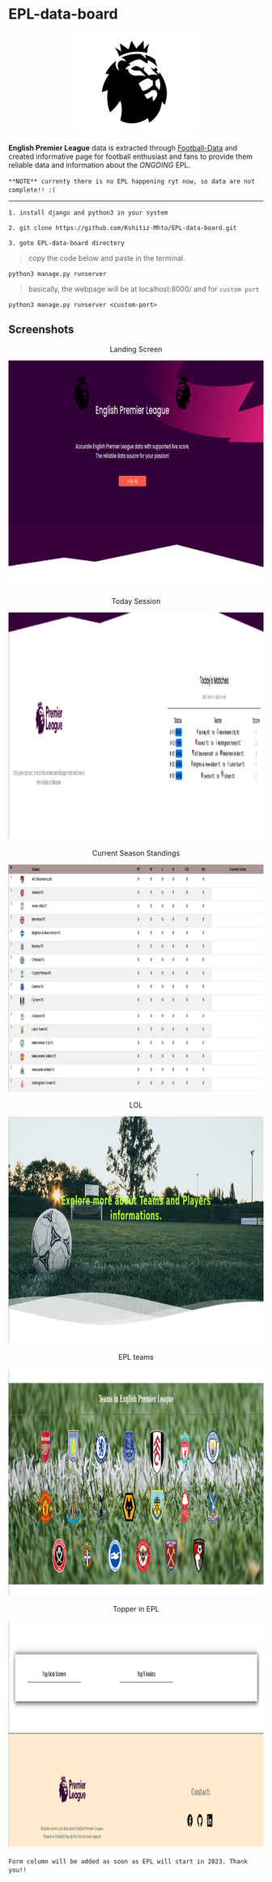 # EPL-data-board

<p align="center">
	<img src="./static/assets/logoright.png">
</p>

**English Premier League** data is extracted through [Football-Data](https://www.football-data.org/) and created informative page for football enthusiast and fans to provide them reliable data and information about the *ONGOING* EPL.

`**NOTE** currenty there is no EPL happening ryt now, so data are not complete!! :(`


---

```
1. install django and python3 in your system 
```

```
2. git clone https://github.com/Kshitiz-Mhto/EPL-data-board.git
```

```
3. goto EPL-data-board directory
```

> copy the code below and paste in the terminal.

```
python3 manage.py runserver
```

> basically, the webpage will be at localhost:8000/ and for ` custom port `

```
python3 manage.py runserver <custom-port>
```

## Screenshots

<p align="center">
Landing Screen
</p>

<p align="center">
	<img src="./static/assets/homeScreen.png" alt="homescreen" width="700" height="450">
</p>

<p align="center">
Today Session
</p>

<p align="center">
	<img src="./static/assets/todayMatch.png" alt="homescreen" width="700" height="450">
</p>

<p align="center">
Current Season Standings
</p>

<p align="center">
	<img src="./static/assets/currentStandings.png" alt="homescreen" width="700" height="450">
</p>

<p align="center">
LOL
</p>

<p align="center">
	<img src="./static/assets/littleSkill.png" alt="homescreen" width="700" height="450">
</p>

<p align="center">
EPL teams
</p>

<p align="center">
	<img src="./static/assets/plTeams.png" alt="homescreen" width="700" height="450">
</p>

<p align="center">
Topper in EPL
</p>

<p align="center">
	<img src="./static/assets/topPlayers.png" alt="homescreen" width="700" height="450">
</p>

`Form column will be added as soon as EPL will start in 2023. Thank you!!`
